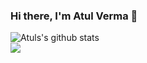 ### Hi there, I'm Atul Verma  👋

  <img align="center" src="https://github-readme-stats.vercel.app/api?username=Atulbargotra&show_icons=true&include_all_commits=true&theme=tokyonight" alt="Atuls's      github stats" />
<br>
  <img align="center" src="https://github-readme-stats.vercel.app/api/top-langs/?username=Atulbargotra&layout=compact&theme=blue-green" />
<br>
